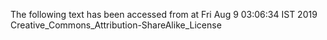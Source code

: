 The following text has been accessed from at Fri Aug 9 03:06:34 IST 2019
Creative_Commons_Attribution-ShareAlike_License
